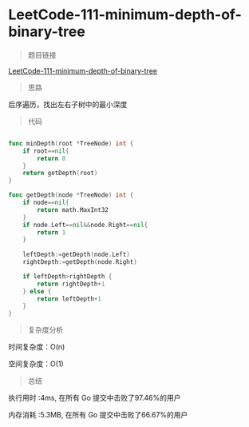 # LeetCode-111-minimum-depth-of-binary-tree

>题目链接

[LeetCode-111-minimum-depth-of-binary-tree](https://leetcode-cn.com/problems/minimum-depth-of-binary-tree/)

>思路

后序遍历，找出左右子树中的最小深度

>代码

```go

func minDepth(root *TreeNode) int {
    if root==nil{
        return 0
    }
    return getDepth(root)
}

func getDepth(node *TreeNode) int {
    if node==nil{
        return math.MaxInt32
    }
    if node.Left==nil&&node.Right==nil{
        return 1
    }
    
    leftDepth:=getDepth(node.Left)
    rightDepth:=getDepth(node.Right)

    if leftDepth>rightDepth {
        return rightDepth+1
    } else {
        return leftDepth+1
    }
}

```

>复杂度分析

时间复杂度：O(n)

空间复杂度：O(1)

>总结

执行用时 :4ms, 在所有 Go 提交中击败了97.46%的用户

内存消耗 :5.3MB, 在所有 Go 提交中击败了66.67%的用户

